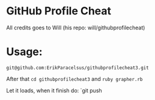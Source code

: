 # GitHub Profile Cheat
 
 All credits goes to Will (his repo: will/githubprofilecheat)
 
# Usage:
`git@github.com:ErikParacelsus/githubprofilecheat3.git`

 After that
 `cd githubprofilecheat3`
 and
 `ruby grapher.rb`
 
 Let it loads, when it finish do:
 `git push 


